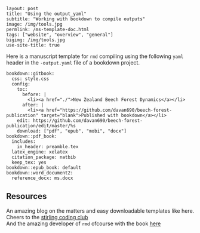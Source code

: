 ```
layout: post
title: "Using the output_yaml"
subtitle: "Working with bookdown to compile outputs"
image: /img/tools.jpg
permlink: /ms-template-doc.html
tags: ["website", "overview", "general"]
bigimg: /img/tools.jpg
use-site-title: true
```

Here is a manuscript template for `rmd` compiling using the following `yaml` header in the `-output.yaml` file of a bookdown project.

```
bookdown::gitbook:
  css: style.css
  config:
    toc:
      before: |
        <li><a href="./">New Zealand Beech Forest Dynamics</a></li>
      after: |
        <li><a href="https://github.com/davan690/beech-forest-publication" target="blank">Published with bookdown</a></li>
    edit: https://github.com/davan690/beech-forest-publication/edit/master/%s
    download: ["pdf", "epub", "mobi", "docx"]
bookdown::pdf_book:
  includes:
    in_header: preamble.tex
  latex_engine: xelatex
  citation_package: natbib
  keep_tex: yes
bookdown::epub_book: default
bookdown::word_document2:
  reference_docx: ms.docx
```

## Resources

An amazing blog on the matters and easy downloadable templates like here. Cheers to the [stirling coding club](https://stirlingcodingclub.github.io/Manuscripts_in_Rmarkdown/Rmarkdown_notes.html)
<br>
And the amazing developer of `rmd` ofcourse with the book [here](https://bookdown.org/yihui/rmarkdown/)
